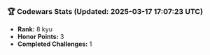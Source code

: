 ### 🏆 Codewars Stats (Updated: 2025-03-17 17:07:23 UTC)

- **Rank:** 8 kyu
- **Honor Points:** 3
- **Completed Challenges:** 1
